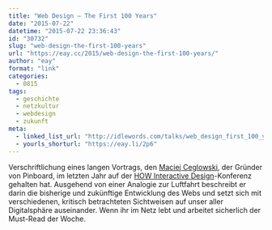 ```yaml
---
title: "Web Design – The First 100 Years"
date: "2015-07-22"
datetime: "2015-07-22 23:36:43"
id: "30732"
slug: "web-design-the-first-100-years"
url: "https://eay.cc/2015/web-design-the-first-100-years/"
author: "eay"
format: "link"
categories:
  - 0815
tags:
  - geschichte
  - netzkultur
  - webdesign
  - zukunft
meta:
  - linked_list_url: "http://idlewords.com/talks/web_design_first_100_years.htm"
  - yourls_shorturl: "https://eay.li/2p6"
---
```


Verschriftlichung eines langen Vortrags, den [Maciej Ceglowski](http://idlewords.com/about.htm), der Gründer von Pinboard, im letzten Jahr auf der [HOW Interactive Design](http://www.howinteractiveconference.com/)\-Konferenz gehalten hat. Ausgehend von einer Analogie zur Luftfahrt beschreibt er darin die bisherige und zukünftige Entwicklung des Webs und setzt sich mit verschiedenen, kritisch betrachteten Sichtweisen auf unser aller Digitalsphäre auseinander. Wenn ihr im Netz lebt und arbeitet sicherlich der Must-Read der Woche.
